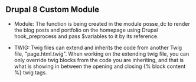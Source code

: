 ## Drupal 8 Custom Module

-  Module: The function is being created in the module posse_dc
   to render the blog posts and portfolio on the homepage using Drupal hook_preprocess and pass $variables to it by its reference.

-  TWIG: Twig files can extend and inherits the code from another
   Twig file, "page.html.twig". When working on the extending twig file, you can only override twig blocks from the code you are inheriting, and that is what is showing in between the opening and closing {% block content %} twig tags.
